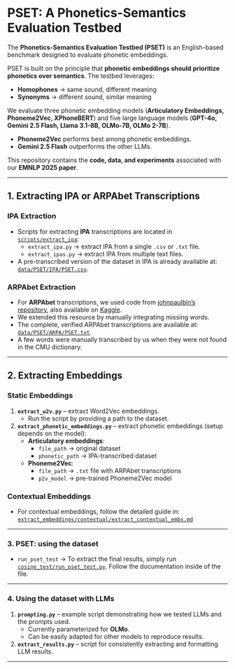 # PSET: A Phonetics-Semantics Evaluation Testbed  

The **Phonetics-Semantics Evaluation Testbed (PSET)** is an English-based benchmark designed to evaluate phonetic embeddings.  

PSET is built on the principle that **phonetic embeddings should prioritize phonetics over semantics**. The testbed leverages:  
- **Homophones** → same sound, different meaning  
- **Synonyms** → different sound, similar meaning  

We evaluate three phonetic embedding models (**Articulatory Embeddings, Phoneme2Vec, XPhoneBERT**) and five large language models (**GPT-4o, Gemini 2.5 Flash, Llama 3.1-8B, OLMo-7B, OLMo 2-7B**).  
- **Phoneme2Vec** performs best among phonetic embeddings.  
- **Gemini 2.5 Flash** outperforms the other LLMs.  

This repository contains the **code, data, and experiments** associated with our **EMNLP 2025 paper**.  

---

## 1. Extracting IPA or ARPAbet Transcriptions  

### IPA Extraction  
- Scripts for extracting **IPA** transcriptions are located in [`scripts/extract_ipa`](scripts/extract_ipa):  
  - `extract_ipa.py` → extract IPA from a single `.csv` or `.txt` file.  
  - `extract_ipas.py` → extract IPA from multiple text files.  
- A pre-transcribed version of the dataset in IPA is already available at:  
  [`data/PSET/IPA/PSET.csv`](data/PSET/IPA/PSET.csv).  

### ARPAbet Extraction  
- For **ARPAbet** transcriptions, we used code from [johnpaulbin’s repository](https://github.com/johnpaulbin), also available on [Kaggle](https://www.kaggle.com/datasets/coldfir4/arpabet?resource=download).  
- We extended this resource by manually integrating missing words.  
- The complete, verified ARPAbet transcriptions are available at:  
  [`data/PSET/ARPA/PSET.txt`](data/PSET/ARPA/PSET.txt).  
- A few words were manually transcribed by us when they were not found in the CMU dictionary.  

---

## 2. Extracting Embeddings  

### Static Embeddings  
1. **`extract_w2v.py`** – extract Word2Vec embeddings.  
   - Run the script by providing a path to the dataset.  
2. **`extract_phonetic_embeddings.py`** – extract phonetic embeddings (setup depends on the model):  
   - **Articulatory embeddings**:  
     - `file_path` → original dataset  
     - `phonetic_path` → IPA-transcribed dataset  
   - **Phoneme2Vec**:  
     - `file_path` → `.txt` file with ARPAbet transcriptions  
     - `p2v_model` → pre-trained Phoneme2Vec model  

### Contextual Embeddings  
- For contextual embeddings, follow the detailed guide in:  
  [`extract_embeddings/contextual/extract_contextual_embs.md`](extract_embeddings/contextual/extract_contextual_embs.md)  


---
### 3. PSET: using the dataset 

- `run_pset_test` → To extract the final results, simply run [`cosine_test/run_pset_test.py`](cosine_test/run_pset_test.py). Follow the documentation inside of the file.

---

### 4. Using the dataset with LLMs  

1. **`prompting.py`** – example script demonstrating how we tested LLMs and the prompts used.  
   - Currently parameterized for **OLMo**.  
   - Can be easily adapted for other models to reproduce results.  
2. **`extract_results.py`** – script for consistently extracting and formatting LLM results.  

---
